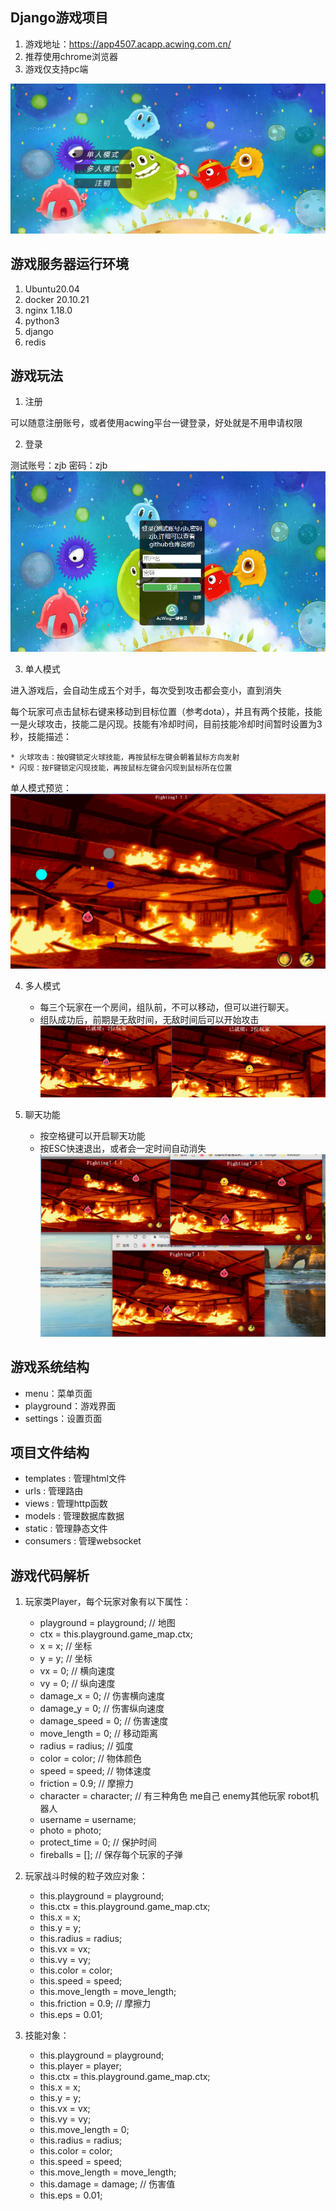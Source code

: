 ## Django游戏项目

1. 游戏地址：https://app4507.acapp.acwing.com.cn/
2. 推荐使用chrome浏览器
3. 游戏仅支持pc端

![菜单](/pic/menu.png)

## 游戏服务器运行环境

1. Ubuntu20.04
2. docker 20.10.21
3. nginx 1.18.0
4. python3
5. django
6. redis

## 游戏玩法

1. 注册

可以随意注册账号，或者使用acwing平台一键登录，好处就是不用申请权限

2. 登录

测试账号：zjb 密码：zjb
![登录](/pic/login.png)

3. 单人模式

进入游戏后，会自动生成五个对手，每次受到攻击都会变小，直到消失

每个玩家可点击鼠标右键来移动到目标位置（参考dota），并且有两个技能，技能一是火球攻击，技能二是闪现。技能有冷却时间，目前技能冷却时间暂时设置为3秒，技能描述：

    * 火球攻击：按Q键锁定火球技能，再按鼠标左键会朝着鼠标方向发射
    * 闪现：按F键锁定闪现技能，再按鼠标左键会闪现到鼠标所在位置

单人模式预览：
![单人模式](/pic/single.png)

4. 多人模式

    * 每三个玩家在一个房间，组队前，不可以移动，但可以进行聊天。
    * 组队成功后，前期是无敌时间，无敌时间后可以开始攻击
    ![多人模式](/pic/multi.png)

5. 聊天功能
    * 按空格键可以开启聊天功能
    * 按ESC快速退出，或者会一定时间自动消失
    ![聊天](/pic/chat.png)

## 游戏系统结构
* menu：菜单页面
* playground：游戏界面
* settings：设置页面

## 项目文件结构

* templates : 管理html文件
* urls : 管理路由
* views : 管理http函数
* models : 管理数据库数据
* static : 管理静态文件
* consumers : 管理websocket

## 游戏代码解析

1. 玩家类Player，每个玩家对象有以下属性：
    * playground = playground; // 地图
    * ctx = this.playground.game_map.ctx;
    * x = x; // 坐标
    * y = y; // 坐标
    * vx = 0; // 横向速度
    * vy = 0; // 纵向速度
    * damage_x = 0; // 伤害横向速度
    * damage_y = 0; // 伤害纵向速度
    * damage_speed = 0; // 伤害速度
    * move_length = 0; // 移动距离
    * radius = radius; // 弧度
    * color = color; // 物体颜色
    * speed = speed; // 物体速度
    * friction = 0.9; // 摩擦力
    * character = character; // 有三种角色 me自己 enemy其他玩家 robot机器人
    * username = username;
    * photo = photo;
    * protect_time = 0; // 保护时间
    * fireballs = []; // 保存每个玩家的子弹

2. 玩家战斗时候的粒子效应对象：

    * this.playground = playground;
    * this.ctx = this.playground.game_map.ctx;
    * this.x = x;
    * this.y = y;
    * this.radius = radius;
    * this.vx = vx;
    * this.vy = vy;
    * this.color = color;
    * this.speed = speed;
    * this.move_length = move_length;
    * this.friction = 0.9; // 摩擦力
    * this.eps = 0.01;

3. 技能对象：
    * this.playground = playground;
    * this.player = player;
    * this.ctx = this.playground.game_map.ctx;
    * this.x = x;
    * this.y = y;
    * this.vx = vx;
    * this.vy = vy;
    * this.move_length = 0;
    * this.radius = radius;
    * this.color = color;
    * this.speed = speed;
    * this.move_length = move_length;
    * this.damage = damage; // 伤害值
    * this.eps = 0.01;

